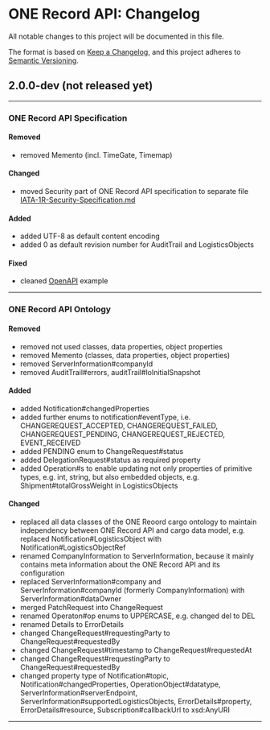 # ONE Record API: Changelog

All notable changes to this project will be documented in this file.

The format is based on [Keep a Changelog](https://keepachangelog.com/en/1.0.0/),
and this project adheres to [Semantic Versioning](https://semver.org/spec/v2.0.0.html).

## 2.0.0-dev (not released yet)

---
### ONE Record API Specification

#### Removed
- removed Memento (incl. TimeGate, Timemap)

#### Changed
- moved Security part of ONE Record API specification to separate file [IATA-1R-Security-Specification.md](IATA-1R-Security-Specification.md)
  
#### Added

- added UTF-8 as default content encoding
- added 0 as default revision number for AuditTrail and LogisticsObjects

#### Fixed

- cleaned [OpenAPI](IATA-1R-API-OpenAPI.yaml) example 

---
### ONE Record API Ontology

#### Removed

- removed not used classes, data properties, object properties
- removed Memento (classes, data properties, object properties)
- removed ServerInformation#companyId
- removed AuditTrail#errors, auditTrail#loInitialSnapshot

#### Added

- added Notification#changedProperties
- added further enums to notification#eventType, i.e. CHANGEREQUEST_ACCEPTED, CHANGEREQUEST_FAILED, CHANGEREQUEST_PENDING, CHANGEREQUEST_REJECTED, EVENT_RECEIVED
- added PENDING enum to ChangeRequest#status
- added DelegationRequest#status as required property
- added Operation#s to enable updating not only properties of primitive types, e.g. int, string, but also embedded objects, e.g. Shipment#totalGrossWeight<Value> in LogisticsObjects

#### Changed 

- replaced all data classes of the ONE Reoord cargo ontology to maintain independency between ONE Record API and cargo data model, e.g. replaced Notification#LogisticsObject with Notification#LogisticsObjectRef
- renamed CompanyInformation to ServerInformation, because it mainly contains meta information about the ONE Record API and its configuration
- replaced ServerInformation#company and ServerInformation#companyId (formerly CompanyInformation) with ServerInformation#dataOwner
- merged PatchRequest into ChangeRequest
- renamed Operaton#op enums to UPPERCASE, e.g. changed del to DEL
- renamed Details to ErrorDetails
- changed ChangeRequest#requestingParty to ChangeRequest#requestedBy
- changed ChangeRequest#timestamp to ChangeRequest#requestedAt
- changed ChangeRequest#requestingParty<Branch> to ChangeRequest#requestedBy<LogisticsObjectRef>
- changed property type of Notification#topic, Notification#changedProperties, OperationObject#datatype, ServerInformation#serverEndpoint, ServerInformation#supportedLogisticsObjects, ErrorDetails#property, ErrorDetails#resource, Subscription#callbackUrl  to xsd:AnyURI

---